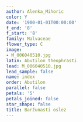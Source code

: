 ```yaml
---
author: Alenka_Mihoric
color: Y
date: '1900-01-01T00:00:00'
f_end: '8'
f_start: '8'
family: Malvaceae
flower_type: C
image:
- M_006040510.jpg
latin: Abutilon theophrasti
lead: M_006040510.jpg
lead_sample: false
name: index
order: Abutilon
parallel: false
petals: '5'
petals_joined: false
star_shape: false
title: Baržunasti oslez
---
```


